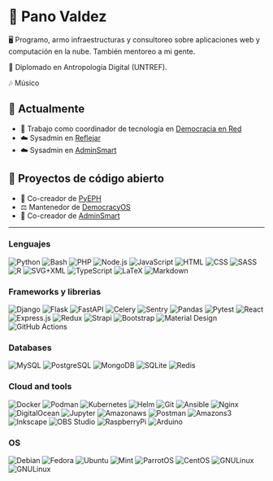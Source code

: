 🦊 Pano Valdez
===

🖥️ Programo, armo infraestructuras y consultoreo sobre aplicaciones web y computación en la nube. También mentoreo a mi gente.

📖 Diplomado en Antropología Digital (UNTREF).

🎶 Músico

## 📌 Actualmente

- 🚀 Trabajo como coordinador de tecnología en [Democracia en Red](https://democraciaenred.org/)
- ☁️ Sysadmin en [Reflejar](https://reflej.ar/)
- ☁️ Sysadmin en [AdminSmart](https://admin-smart.com/)

## 📖 Proyectos de código abierto

- 🧮 Co-creador de [PyEPH](https://github.com/institutohumai/pyeph)
- ⚖️ Mantenedor de [DemocracyOS](https://github.com/DemocraciaEnRed/consultas-digitales)
- 🧾 Co-creador de [AdminSmart](https://github.com/adminSmartLab/) 



<!-- [![mpvaldez's GitHub stats](https://github-readme-stats.vercel.app/api?username=mpvaldez&theme=tokyonight&count_private=true)](https://github.com/mpvaldez)

[![Top Langs](https://github-readme-stats.vercel.app/api/top-langs/?username=mpvaldez&layout=compact&theme=tokyonight)](https://github.com/anuraghazra/github-readme-stats) -->


---
### Lenguajes

<p>
    <img alt="Python" src="https://img.shields.io/badge/Python-3776AB.svg?logo=python&logoColor=white">
    <img alt="Bash" src="https://img.shields.io/badge/Bash-4EAA25.svg?logo=gnu-bash&logoColor=white">
    <img alt="PHP" src="https://img.shields.io/badge/PHP-777BB4.svg?logo=php&logoColor=white">
    <img alt="Node.js" src="https://img.shields.io/badge/Node.js-339933.svg?logo=node.js&logoColor=white">
    <img alt="JavaScript" src="https://img.shields.io/badge/JavaScript-F7DF1E.svg?logo=javascript&logoColor=black">
    <img alt="HTML" src="https://img.shields.io/badge/HTML-E34F26.svg?logo=html5&logoColor=white">
    <img alt="CSS" src="https://img.shields.io/badge/CSS-1572B6.svg?logo=css3&logoColor=white">
    <img alt="SASS" src="https://img.shields.io/badge/Sass-CC6699.svg?logo=SASS&logoColor=white">
    <img alt="R" src="https://img.shields.io/badge/R-276DC3.svg?logo=r&logoColor=white">
    <img alt="SVG+XML" src="https://img.shields.io/badge/SVG%2BXML-e0982c.svg?logo=svg&logoColor=white">
    <img alt="TypeScript" src="https://img.shields.io/badge/TypeScript-007ACC.svg?logo=typescript&logoColor=white">
    <img alt="LaTeX" src="https://img.shields.io/badge/LaTeX-008080.svg?logo=LaTeX&logoColor=white">
    <img alt="Markdown" src="https://img.shields.io/badge/Markdown-000000.svg?logo=markdown&logoColor=white">
    
</p>

### Frameworks y librerias

<p>
    <img alt="Django" src="https://img.shields.io/badge/Django-092E20?logo=django&logoColor=green">
    <img alt="Flask" src="https://img.shields.io/badge/Flask-000000?logo=flask&logoColor=white">
    <img alt="FastAPI" src="https://img.shields.io/badge/FastAPI-009688?logo=fastapi&logoColor=white">
    <img alt="Celery" src="https://img.shields.io/badge/Celery-37814A?logo=celery&logoColor=white">
    <img alt="Sentry" src="https://img.shields.io/badge/Sentry-362D59?logo=sentry&logoColor=white">
    <img alt="Pandas" src="https://img.shields.io/badge/Pandas-150458.svg?logo=pandas&logoColor=white">
    <img alt="Pytest" src="https://img.shields.io/badge/Pytest-0A9EDC.svg?logo=pytest&logoColor=white">
    <img alt="React" src="https://img.shields.io/badge/React-20232a.svg?logo=react&logoColor=%2361DAFB">
    <img alt="Express.js" src="https://img.shields.io/badge/Express.js-000000.svg?logo=express&logoColor=white">
    <img alt="Redux" src="https://img.shields.io/badge/Redux-764ABC.svg?logo=redux&logoColor=white">
    <img alt="Strapi" src="https://img.shields.io/badge/Strapi-2F2E8B.svg?logo=strapi&logoColor=white">
    <img alt="Bootstrap" src="https://img.shields.io/badge/Bootstrap-7952B3.svg?logo=bootstrap&logoColor=white">
    <img alt="Material Design" src="https://img.shields.io/badge/Material%20Design-757575.svg?logo=material-design&logoColor=white">
    <img alt="GitHub Actions" src="https://img.shields.io/badge/GitHub%20Actions-2088FF.svg?logo=github%20actions&logoColor=white">
</p>

### Databases

<p>
    <img alt="MySQL" src="https://img.shields.io/badge/MySQL-4479A1.svg?logo=mysql&logoColor=white">
    <img alt="PostgreSQL" src ="https://img.shields.io/badge/PostgreSQL-4169E1.svg?logo=postgresql&logoColor=white">
    <img alt="MongoDB" src ="https://img.shields.io/badge/MongoDB-47A248.svg?logo=mongodb&logoColor=white">
    <img alt="SQLite" src ="https://img.shields.io/badge/SQLite-003B57.svg?logo=sqlite&logoColor=white">
    <img alt="Redis" src ="https://img.shields.io/badge/Redis-DC382D.svg?logo=redis&logoColor=white">
</p>


### Cloud and tools

<p>
    <img alt="Docker" src="https://img.shields.io/badge/Docker-2496ED?logo=docker&logoColor=white">
    <img alt="Podman" src="https://img.shields.io/badge/Podman-892CA0?logo=podman&logoColor=white">
    <img alt="Kubernetes" src="https://img.shields.io/badge/Kubernetes-326CE5?logo=kubernetes&logoColor=white">
    <img alt="Helm" src="https://img.shields.io/badge/Helm-0F1689?logo=helm&logoColor=white">
    <img alt="Git" src="https://img.shields.io/badge/Git-F05032.svg?logo=git&logoColor=white">
    <img alt="Ansible" src="https://img.shields.io/badge/Ansible-EE0000.svg?logo=ansible&logoColor=white">    
    <img alt="Nginx" src="https://img.shields.io/badge/Nginx-009639?logo=nginx&logoColor=white">
    <img alt="DigitalOcean" src="https://img.shields.io/badge/DigitalOcean-0080FF.svg?logo=digitalocean&logoColor=white">    
    <img alt="Jupyter" src="https://img.shields.io/badge/Jupyter-F37626.svg?logo=Jupyter&logoColor=white">
    <img alt="Amazonaws" src="https://img.shields.io/badge/AmazonAWS-232F3E.svg?logo=amazonaws&logoColor=white">        
    <img alt="Postman" src="https://img.shields.io/badge/Postman-FF6C37?logo=postman&logoColor=white">
    <img alt="Amazons3" src="https://img.shields.io/badge/AmazonS3-569A31.svg?logo=amazons3&logoColor=white">         
    <img alt="Inkscape" src="https://img.shields.io/badge/Inkscape-000000?logo=Inkscape&logoColor=white">
    <img alt="OBS Studio" src="https://img.shields.io/badge/-OBS%20Studio-302E31?logo=obs-studio&logoColor=white">
    <img alt="RaspberryPi" src="https://img.shields.io/badge/RaspberryPi-A22846.svg?logo=raspberryPi&logoColor=white">
    <img alt="Arduino" src="https://img.shields.io/badge/-Arduino-00979D?logo=Arduino&logoColor=white">

</p>


### OS


<p>
    <img alt="Debian" src="https://img.shields.io/badge/Debian-red?logo=debian&logoColor=white">
    <img alt="Fedora" src="https://img.shields.io/badge/Fedora-blue?logo=fedora&logoColor=white">
    <img alt="Ubuntu" src="https://img.shields.io/badge/Ubuntu-orange?logo=ubuntu&logoColor=white">
    <img alt="Mint" src="https://img.shields.io/badge/Mint-green?logo=linuxmint&logoColor=white">
    <img alt="ParrotOS" src="https://img.shields.io/badge/ParrotOS-54deff?logo=linux&logoColor=black">    
    <img alt="CentOS" src="https://img.shields.io/badge/CentOS-violet?logo=centos&logoColor=white">
    <img alt="GNULinux" src="https://img.shields.io/badge/GNULinux-white?logo=gnu&logoColor=black">       
    <img alt="GNULinux" src="https://img.shields.io/badge/Windows-blue?logo=windows&logoColor=white">       

</p>

<!-- ![views](https://komarev.com/ghpvc/?username=mpvaldez&style=flat-square&label=VIEWS) -->

